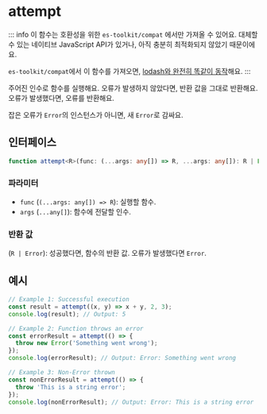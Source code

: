 # attempt

::: info
이 함수는 호환성을 위한 `es-toolkit/compat` 에서만 가져올 수 있어요. 대체할 수 있는 네이티브 JavaScript API가 있거나, 아직 충분히 최적화되지 않았기 때문이에요.

`es-toolkit/compat`에서 이 함수를 가져오면, [lodash와 완전히 똑같이 동작](../../../compatibility.md)해요.
:::

주어진 인수로 함수를 실행해요. 오류가 발생하지 않았다면, 반환 값을 그대로 반환해요. 오류가 발생했다면, 오류를 반환해요.

잡은 오류가 `Error`의 인스턴스가 아니면, 새 `Error`로 감싸요.

## 인터페이스

```typescript
function attempt<R>(func: (...args: any[]) => R, ...args: any[]): R | Error;
```

### 파라미터

- `func` (`(...args: any[]) => R`): 실행할 함수.
- `args` (`...any[]`): 함수에 전달할 인수.

### 반환 값

(`R | Error`): 성공했다면, 함수의 반환 값. 오류가 발생했다면 `Error`.

## 예시

```typescript
// Example 1: Successful execution
const result = attempt((x, y) => x + y, 2, 3);
console.log(result); // Output: 5

// Example 2: Function throws an error
const errorResult = attempt(() => {
  throw new Error('Something went wrong');
});
console.log(errorResult); // Output: Error: Something went wrong

// Example 3: Non-Error thrown
const nonErrorResult = attempt(() => {
  throw 'This is a string error';
});
console.log(nonErrorResult); // Output: Error: This is a string error
```

